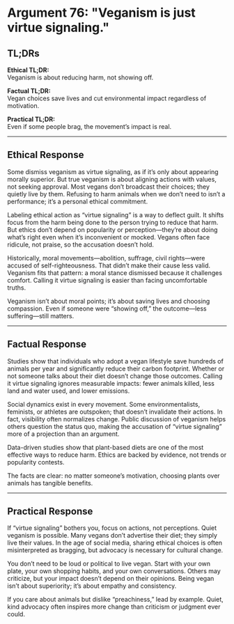 <!-- type: Psychological -->

# Argument 76: "Veganism is just virtue signaling."

## TL;DRs

**Ethical TL;DR:**  
Veganism is about reducing harm, not showing off.

**Factual TL;DR:**  
Vegan choices save lives and cut environmental impact regardless of motivation.

**Practical TL;DR:**  
Even if some people brag, the movement’s impact is real.

---

## Ethical Response

Some dismiss veganism as virtue signaling, as if it’s only about appearing morally superior. But true veganism is about aligning actions with values, not seeking approval. Most vegans don’t broadcast their choices; they quietly live by them. Refusing to harm animals when we don’t need to isn’t a performance; it’s a personal ethical commitment.

Labeling ethical action as “virtue signaling” is a way to deflect guilt. It shifts focus from the harm being done to the person trying to reduce that harm. But ethics don’t depend on popularity or perception—they’re about doing what’s right even when it’s inconvenient or mocked. Vegans often face ridicule, not praise, so the accusation doesn’t hold.

Historically, moral movements—abolition, suffrage, civil rights—were accused of self-righteousness. That didn’t make their cause less valid. Veganism fits that pattern: a moral stance dismissed because it challenges comfort. Calling it virtue signaling is easier than facing uncomfortable truths.

Veganism isn’t about moral points; it’s about saving lives and choosing compassion. Even if someone were “showing off,” the outcome—less suffering—still matters.

---

## Factual Response

Studies show that individuals who adopt a vegan lifestyle save hundreds of animals per year and significantly reduce their carbon footprint. Whether or not someone talks about their diet doesn’t change those outcomes. Calling it virtue signaling ignores measurable impacts: fewer animals killed, less land and water used, and lower emissions.

Social dynamics exist in every movement. Some environmentalists, feminists, or athletes are outspoken; that doesn’t invalidate their actions. In fact, visibility often normalizes change. Public discussion of veganism helps others question the status quo, making the accusation of “virtue signaling” more of a projection than an argument.

Data-driven studies show that plant-based diets are one of the most effective ways to reduce harm. Ethics are backed by evidence, not trends or popularity contests.

The facts are clear: no matter someone’s motivation, choosing plants over animals has tangible benefits.

---

## Practical Response

If “virtue signaling” bothers you, focus on actions, not perceptions. Quiet veganism is possible. Many vegans don’t advertise their diet; they simply live their values. In the age of social media, sharing ethical choices is often misinterpreted as bragging, but advocacy is necessary for cultural change.

You don’t need to be loud or political to live vegan. Start with your own plate, your own shopping habits, and your own conversations. Others may criticize, but your impact doesn’t depend on their opinions. Being vegan isn’t about superiority; it’s about empathy and consistency.

If you care about animals but dislike “preachiness,” lead by example. Quiet, kind advocacy often inspires more change than criticism or judgment ever could.
